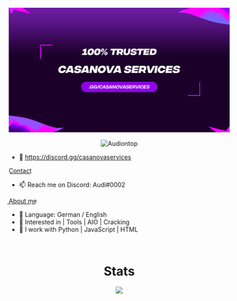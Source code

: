 ![Header](./Recovered.png)

<p align="center"> <img src="https://komarev.com/ghpvc/?username=Audiontop&label=Profile%20views&color=0e75b6&style=flat" alt="Audiontop" /> </p>

- 👋 https://discord.gg/casanovaservices

C͟o͟n͟t͟a͟c͟t͟
- 📫 Reach me on Discord: Audi#0002


A͟b͟o͟u͟t͟ ͟m͟e͟
- 🌱 Language: German / English
- 👀 Interested in | Tools | AIO | Cracking
- 🌱 I work with Python | JavaScript | HTML

<p href="Audi" align="center">
    <img alt="" src=https://lanyard.cnrad.dev/api/308809638873137152/>
</p>

<h1 align="center">Stats</h1>
<a href="https://github.com/Audiontop"></a>
<p align="center">
  <img src="https://github-readme-stats.vercel.app/api?username=Audiontop&theme=midnight-purple&show_icons=true" />
</p>
